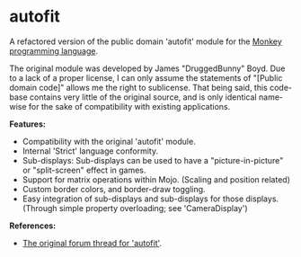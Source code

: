 autofit
=======

A refactored version of the public domain 'autofit' module for the [Monkey programming language](https://github.com/blitz-research/monkey).

The original module was developed by James "DruggedBunny" Boyd. Due to a lack of a proper license, I can only assume the statements of "[Public domain code]" allows me the right to sublicense. That being said, this code-base contains very little of the original source, and is only identical name-wise for the sake of compatibility with existing applications.

**Features:**
* Compatibility with the original 'autofit' module.
* Internal 'Strict' language conformity.
* Sub-displays: Sub-displays can be used to have a "picture-in-picture" or "split-screen" effect in games.
* Support for matrix operations within Mojo. (Scaling and position related)
* Custom border colors, and border-draw toggling.
* Easy integration of sub-displays and sub-displays for those displays. (Through simple property overloading; see 'CameraDisplay')

**References:**
* [The original forum thread for 'autofit'](http://www.monkey-x.com/Community/posts.php?topic=1500&page=1).
